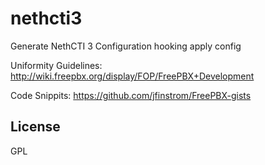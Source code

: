 # nethcti3

Generate NethCTI 3 Configuration hooking apply config

Uniformity Guidelines: <http://wiki.freepbx.org/display/FOP/FreePBX+Development>

Code Snippits: <https://github.com/jfinstrom/FreePBX-gists>

## License

GPL
